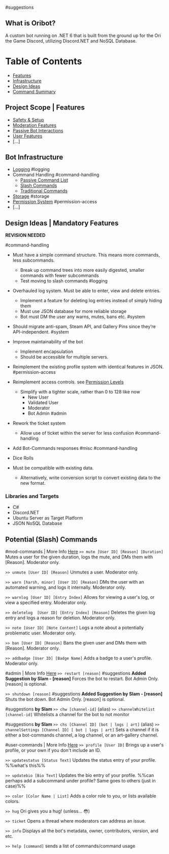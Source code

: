 #suggestions 

## What is Oribot?

A custom bot running on .NET 6 that is built from the ground up for the Ori the Game Discord, utilizing Discord.NET and NoSQL Database.


# Table of Contents
- [Features](#Project%20Scope%20|%20Features)
- [Infrastructure](#Bot%20Infrastructure)
- [Design Ideas](#Design%20Ideas%20|%20Mandatory%20Features)
- [Command Summary](#Potential%20(Slash)%20Commands)

## Project Scope | Features
- [Safety & Setup](Safety%20&%20Setup.md)
- [Moderation Features](Moderation%20Features.md)
- [Passive Bot Interactions](Passive%20Bot%20Interactions.md)
- [User Features](User%20Features.md)
- [...]

## Bot Infrastructure
- [Logging](Logging) #logging
- Command Handling #command-handling 
	- [Passive Command List](Passive%20Command%20List.md)
	- [Slash Commands](Slash%20Commands.md)
	- [Traditional Commands](Traditional%20Commands.md)
- [Storage](Storage) #storage 
- [Permission System](Permission%20System.md) #permission-access 
- [...]

## Design Ideas | Mandatory Features
**REVISION NEEDED**

#command-handling
- Must have a simple command structure. This means more commands, less subcommands. 
	- Break up command trees into more easily digested, smaller commands with fewer subcommands
	- Test moving to slash commands
#logging 
- Overhauled log system. Must be able to enter, view and delete entries.
	- Implement a feature for deleting log entries instead of simply hiding them
	- Must use JSON database for more reliable storage
	- Bot must DM the user any warns, mutes, bans etc.
#system
- Should migrate anti-spam, Steam API, and Gallery Pins since they’re API-independent.
#system 
- Improve maintainability of the bot
	- Implement encapsulation
	- Should be accessible for multiple servers.
- Reimplement the existing profile system with identical features in JSON.
#permission-access 
- Reimplement access controls. see [Permission Levels](Moderation%20Features#Permission%20Levels)
	- Simplify with a tighter scale, rather than 0 to 128 like now
		- New User
		- Validated User
		- Moderator
		- Bot Admin
#admin  
- Rework the ticket system
	- Allow use of ticket within the server for less confusion
#command-handling 
- Add Bot-Commands responses 
#misc #command-handling 
- Dice Rolls


- Must be compatible with existing data.
	- Alternatively, write conversion script to convert existing data to the new format.

### Libraries and Targets
- C#
- Discord.NET
- Ubuntu Server as Target Platform
- JSON NoSQL Database


## Potential (Slash) Commands

#mod-commands | More Info [Here](Moderation%20Features#Moderator%20Commands)
`>> mute [User ID] [Reason] [Duration]`
	Mutes a user for the given duration, logs the mute, and DMs them with [Reason]. Moderator only.

`>> unmute [User ID] [Reason]`
	Unmutes a user. Moderator only.

`>> warn [harsh, minor] [User ID] [Reason]`
	DMs the user with an automated warning, and logs it internally. Moderator only.

`>> warnlog [User ID] [Entry Index]`
	Allows for viewing a user's log, or view a specified entry. Moderator only.

`>> deletelog  [User ID] [Entry Index] [Reason]`
	Deletes the given log entry and logs a reason for deletion. Moderator only.

`>> note [User ID] [Note Content]`
	Logs a note about a potentially problematic user. Moderator only.

`>> ban [User ID] [Reason]`
	Bans the given user and DMs them with [Reason]. Moderator only.

`>> addbadge [User ID] [Badge Name]`
	Adds a badge to a user's profile. Moderator only.


#admin | More Info [Here](Moderation%20Features#Admin%20Commands)
`>> restart [reason]`  #suggestions **Added Suggestion by Slam - [reason]**
	Forces the bot to restart. Bot Admin Only. [reason] is optional.

`>> shutdown [reason]` #suggestions **Added Suggestion by Slam - [reason]**
	Shuts the bot down. Bot Admin Only. [reason] is optional.

#suggestions **by Slam**
`>> chw [channel-id]` (alias)
`>> channelWhitelist [channel-id]`
	Whitelists a channel for the bot to not monitor

#suggestions **by Slam**
`>> chs [Channel ID] [bot | logs | art]` (alias)
`>> channelSettings [Channel ID] [ bot | logs | art]`
	Sets a channel if it is either a bot-commands channel, a log channel, or an art-gallery channel.


#user-commands | More Info [Here](User%20Features)
`>> profile [User ID]`
	Brings up a user's profile, or your own if you don't include an ID.

`>> updatestatus [Status Text]`
	Updates the status entry of your profile. %%what's this%%

`>> updatebio [Bio Text]`
	Updates the bio entry of your profile.
%%can perhaps add a subcommand under profile? Same goes to others (just in case)%%

`>> color [Color Name | List]`
	Adds a color role to you, or lists available colors.

`>> hug`
	Ori gives you a hug! (unless… :flushed:)

`>> ticket`
	Opens a thread where moderators can address an issue.

`>> info`
	Displays all the bot's metadata, owner, contributors, version, and etc.

`>> help [command]`
	sends a list of commands/command usage